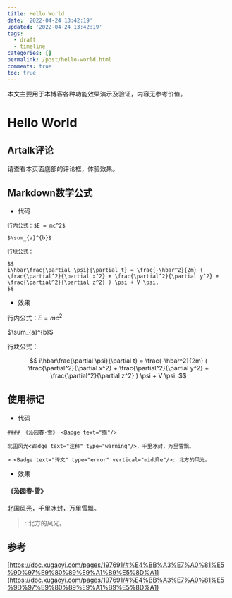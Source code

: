 ```yaml
---
title: Hello World
date: '2022-04-24 13:42:19'
updated: '2022-04-24 13:42:19'
tags:
  - draft
  - timeline
categories: []
permalink: /post/hello-world.html
comments: true
toc: true
---
```

本文主要用于本博客各种功能效果演示及验证，内容无参考价值。

<!-- more -->
# Hello World

## Artalk评论

请查看本页面底部的评论框，体验效果。

## Markdown数学公式

- 代码

```
行内公式：$E = mc^2$

$\sum_{a}^{b}$

行块公式：

$$
i\hbar\frac{\partial \psi}{\partial t} = \frac{-\hbar^2}{2m} ( \frac{\partial^2}{\partial x^2} + \frac{\partial^2}{\partial y^2} + \frac{\partial^2}{\partial z^2} ) \psi + V \psi.
$$
```

- 效果

行内公式：$E = mc^2$

$\sum_{a}^{b}$

行块公式：

$$
i\hbar\frac{\partial \psi}{\partial t} = \frac{-\hbar^2}{2m} ( \frac{\partial^2}{\partial x^2} + \frac{\partial^2}{\partial y^2} + \frac{\partial^2}{\partial z^2} ) \psi + V \psi.
$$

## 使用标记

- 代码

```
#### 《沁园春·雪》 <Badge text="摘"/>

北国风光<Badge text="注释" type="warning"/>，千里冰封，万里雪飘。

> <Badge text="译文" type="error" vertical="middle"/>: 北方的风光。
```

- 效果

#### 《沁园春·雪》 <Badge text="摘"/>

北国风光<Badge text="注释" type="warning"/>，千里冰封，万里雪飘。

> <Badge text="译文" type="error" vertical="middle"/>: 北方的风光。

## 参考

[https://doc.xugaoyi.com/pages/197691/#%E4%BB%A3%E7%A0%81%E5%9D%97%E9%80%89%E9%A1%B9%E5%8D%A1](https://doc.xugaoyi.com/pages/197691/#%E4%BB%A3%E7%A0%81%E5%9D%97%E9%80%89%E9%A1%B9%E5%8D%A1)